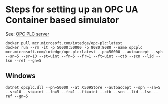 # Steps for setting up an OPC UA Container based simulator

See: [OPC PLC server](https://docs.microsoft.com/en-us/samples/azure-samples/iot-edge-opc-plc/azure-iot-sample-opc-ua-server/)
```
docker pull mcr.microsoft.com/iotedge/opc-plc:latest
docker run --rm -it -p 50000:50000 -p 8080:8080 --name opcplc mcr.microsoft.com/iotedge/opc-plc:latest --pn=50000 --autoaccept --sph --sn=5 --sr=10 --st=uint --fn=5 --fr=1 --ft=uint --ctb --scn --lid --lsn --ref --gn=5
```
## Windows
```
dotnet opcplc.dll --pn=50000 --at X509Store --autoaccept --sph --sn=5 --sr=10 --st=uint --fn=5 --fr=1 --ft=uint --ctb --scn --lid --lsn --ref --gn=5
```
